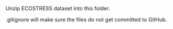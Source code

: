 Unzip ECOSTRESS dataset into this folder.

.gitignore will make sure the files do not get committed to GitHub.